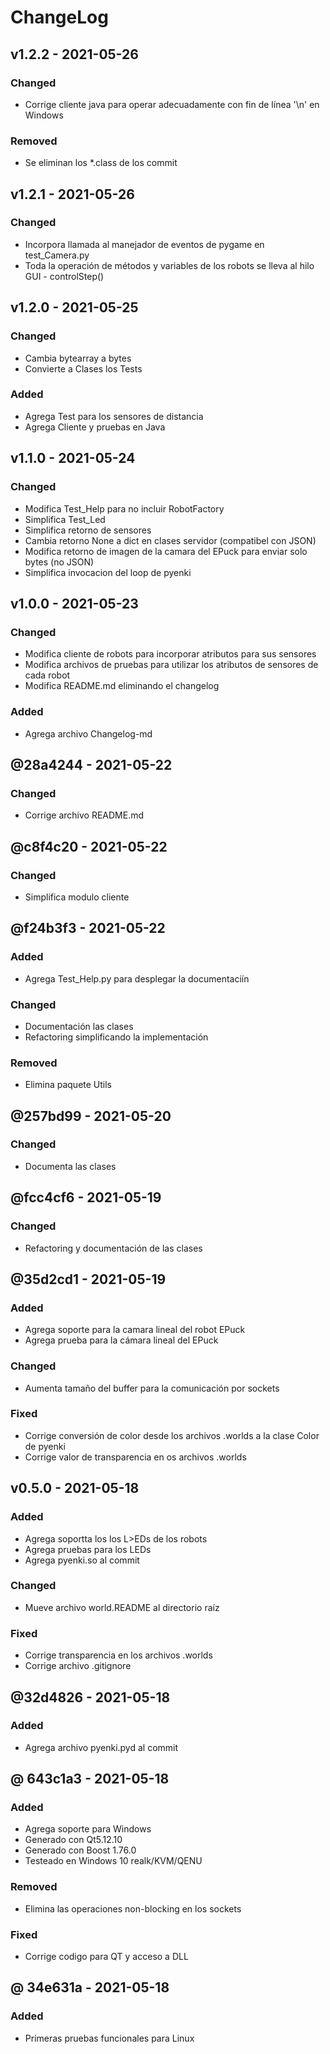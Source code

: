 # ChangeLog

## v1.2.2 - 2021-05-26
### Changed
- Corrige cliente java para operar adecuadamente con fin de línea '\n' en Windows

### Removed
- Se eliminan los *.class de los commit


## v1.2.1 - 2021-05-26
### Changed
- Incorpora llamada al manejador de eventos de pygame en test_Camera.py
- Toda la operación de métodos y variables de los robots se lleva al hilo GUI - controlStep()


## v1.2.0 - 2021-05-25
### Changed
- Cambia bytearray a bytes
- Convierte a Clases los Tests

### Added
- Agrega Test para los sensores de distancia
- Agrega Cliente y pruebas en Java


## v1.1.0 - 2021-05-24
### Changed
- Modifica Test_Help para no incluir RobotFactory
- Simplifica Test_Led
- Simplifica retorno de sensores
- Cambia retorno None a dict en clases servidor (compatibel con JSON)
- Modifica retorno de imagen de la camara del EPuck para enviar solo bytes (no JSON)
- Simplifica invocacion del loop de pyenki


## v1.0.0 - 2021-05-23
### Changed
- Modifica cliente de robots para incorporar atributos para sus sensores
- Modifica archivos de pruebas para utilizar los atributos de sensores de cada robot
- Modifica README.md eliminando el changelog

### Added
- Agrega archivo Changelog-md

## @28a4244 - 2021-05-22
### Changed
- Corrige archivo README.md

## @c8f4c20 - 2021-05-22

### Changed
- Simplifica modulo cliente


## @f24b3f3 - 2021-05-22
### Added
- Agrega Test_Help.py para desplegar la documentaciín

### Changed
- Documentación las clases
- Refactoring simplificando la implementación

### Removed
- Elimina paquete Utils


## @257bd99 - 2021-05-20
### Changed
- Documenta las clases


## @fcc4cf6 - 2021-05-19
### Changed
- Refactoring y documentación de las clases


## @35d2cd1 - 2021-05-19
### Added
- Agrega soporte para la camara lineal del robot EPuck
- Agrega prueba para la cámara lineal del EPuck

### Changed
- Aumenta tamaño del buffer para la comunicación por sockets

### Fixed
- Corrige conversión de color desde los archivos .worlds a la clase Color de pyenki
- Corrige valor de transparencia en os archivos .worlds


## v0.5.0 - 2021-05-18
### Added
- Agrega soportta los los L>EDs de los robots
- Agrega pruebas para los LEDs
- Agrega pyenki.so al commit

### Changed
- Mueve archivo world.README al directorio raíz

### Fixed
- Corrige transparencia en los archivos .worlds
- Corrige archivo .gitignore


## @32d4826 - 2021-05-18
### Added
- Agrega archivo pyenki.pyd al commit


## @ 643c1a3 - 2021-05-18
### Added
- Agrega soporte para Windows
- Generado con Qt5.12.10
- Generado con Boost 1.76.0
- Testeado en Windows 10 realk/KVM/QENU

### Removed
- Elimina las operaciones non-blocking en los sockets

### Fixed
- Corrige codigo para QT y acceso a DLL


## @ 34e631a - 2021-05-18
### Added
- Primeras pruebas funcionales para Linux
